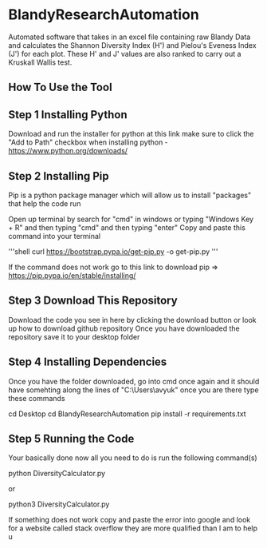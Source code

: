 # BlandyResearchAutomation
Automated software that takes in an excel file containing raw Blandy Data and calculates the Shannon Diversity Index (H') and Pielou's Eveness Index (J') for each plot. These H' and J' values are also ranked to carry out a Kruskall Wallis test.


## How To Use the Tool

## Step 1 Installing Python

Download and run the installer for python at this link make sure to click the "Add to Path" checkbox when installing python - https://www.python.org/downloads/

## Step 2 Installing Pip

Pip is a python package manager which will allow us to install "packages" that help the code run

Open up terminal by search for "cmd" in windows or typing "Windows Key + R" and then typing "cmd" and then typing "enter"
Copy and paste this command into your terminal 

'''shell
curl https://bootstrap.pypa.io/get-pip.py -o get-pip.py
'''

If the command does not work go to this link to download pip => https://pip.pypa.io/en/stable/installing/

## Step 3 Download This Repository

Download the code you see in here by clicking the download button or look up how to download github repository
Once you have downloaded the repository save it to your desktop folder

## Step 4 Installing Dependencies

Once you have the folder downloaded, go into cmd once again and it should have somehting along the lines of "C:\Users\avyuk" once you are there type these commands

cd Desktop
cd BlandyResearchAutomation
pip install -r requirements.txt

## Step 5 Running the Code

Your basically done now all you need to do is run the following command(s)

python DiversityCalculator.py

or 

python3 DiversityCalculator.py

If something does not work copy and paste the error into google and look for a website called stack overflow they are more qualified than I am to help u
